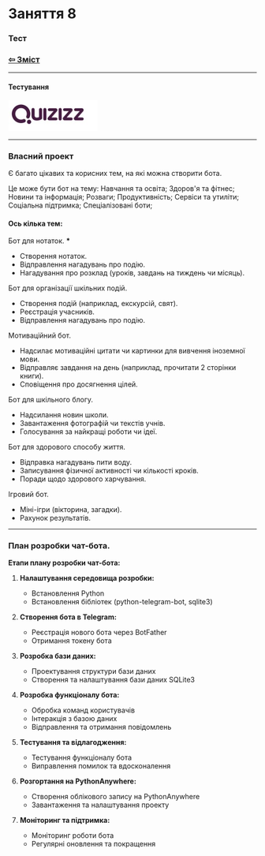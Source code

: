 # Заняття 8

### Тест

### [&#8678; Зміст](../index.md)

---

#### Тестування

[![quizizz](quizizz.jpeg)](https://quizizz.com/)

---

### Власний проект

Є багато цікавих та корисних тем, на які можна створити бота. 

Це може бути бот на тему: Навчання та освіта; Здоров'я та фітнес; Новини та інформація;
Розваги; Продуктивність; Сервіси та утиліти; Соціальна підтримка; 
Спеціалізовані боти;

#### Ось кілька тем:

Бот для нотаток. __*__
- Створення нотаток.
- Відправлення нагадувань про подію.
- Нагадування про розклад (уроків, завдань на тиждень чи місяць).

Бот для організації шкільних подій.
- Створення подій (наприклад, екскурсій, свят).
- Реєстрація учасників.
- Відправлення нагадувань про подію.

Мотиваційний бот.
- Надсилає мотиваційні цитати чи картинки для вивчення іноземної мови.
- Відправляє завдання на день (наприклад, прочитати 2 сторінки книги).
- Сповіщення про досягнення цілей.

Бот для шкільного блогу.
- Надсилання новин школи.
- Завантаження фотографій чи текстів учнів.
- Голосування за найкращі роботи чи ідеї.

Бот для здорового способу життя.
- Відправка нагадувань пити воду.
- Записування фізичної активності чи кількості кроків.
- Поради щодо здорового харчування.

Ігровий бот.
- Міні-ігри (вікторина, загадки).
- Рахунок результатів.

---

### План розробки чат-бота.

**Етапи плану розробки чат-бота:**
1. **Налаштування середовища розробки:**
   - Встановлення Python
   - Встановлення бібліотек (python-telegram-bot, sqlite3)

2. **Створення бота в Telegram:**
   - Реєстрація нового бота через BotFather
   - Отримання токену бота

3. **Розробка бази даних:**
   - Проектування структури бази даних
   - Створення та налаштування бази даних SQLite3

4. **Розробка функціоналу бота:**
   - Обробка команд користувачів
   - Інтеракція з базою даних
   - Відправлення та отримання повідомлень

5. **Тестування та відлагодження:**
   - Тестування функціоналу бота
   - Виправлення помилок та вдосконалення

6. **Розгортання на PythonAnywhere:**
   - Створення облікового запису на PythonAnywhere
   - Завантаження та налаштування проекту

7. **Моніторинг та підтримка:**
   - Моніторинг роботи бота
   - Регулярні оновлення та покращення



